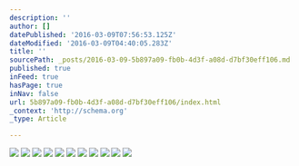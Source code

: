 ```yaml
---
description: ''
author: []
datePublished: '2016-03-09T07:56:53.125Z'
dateModified: '2016-03-09T04:40:05.283Z'
title: ''
sourcePath: _posts/2016-03-09-5b897a09-fb0b-4d3f-a08d-d7bf30eff106.md
published: true
inFeed: true
hasPage: true
inNav: false
url: 5b897a09-fb0b-4d3f-a08d-d7bf30eff106/index.html
_context: 'http://schema.org'
_type: Article

---
```

![](https://the-grid-user-content.s3-us-west-2.amazonaws.com/95c4bf12-8965-4120-bd8a-252b4a064244.png)
![](https://the-grid-user-content.s3-us-west-2.amazonaws.com/b484a845-f0d9-4f38-8d25-6061dfd936bc.png)
![](https://the-grid-user-content.s3-us-west-2.amazonaws.com/002c2ca4-2bda-47ca-9f7e-f8aa42586c63.png)
![](https://the-grid-user-content.s3-us-west-2.amazonaws.com/1381e4e5-d634-49e0-b1d8-a188677a2153.png)
![](https://the-grid-user-content.s3-us-west-2.amazonaws.com/023abf64-3583-4f30-8dce-f1e415ab89c6.png)
![](https://the-grid-user-content.s3-us-west-2.amazonaws.com/a871db60-906f-4787-86f0-69be4cd7ecac.png)
![](https://the-grid-user-content.s3-us-west-2.amazonaws.com/4ff7a8df-53b3-4f9e-ac54-c9c7358dab93.png)
![](https://the-grid-user-content.s3-us-west-2.amazonaws.com/64d8ef49-a319-42d2-a87c-4f430bb9a4cd.png)
![](https://the-grid-user-content.s3-us-west-2.amazonaws.com/df0c4c2a-a657-4308-9485-80b8f0e1f5eb.png)
![](https://the-grid-user-content.s3-us-west-2.amazonaws.com/dd3d9082-efc4-4573-9cc7-bb70aa7e961e.png)
![](https://the-grid-user-content.s3-us-west-2.amazonaws.com/e13205db-5841-4bbc-b161-c49ec2cbb8f6.png)